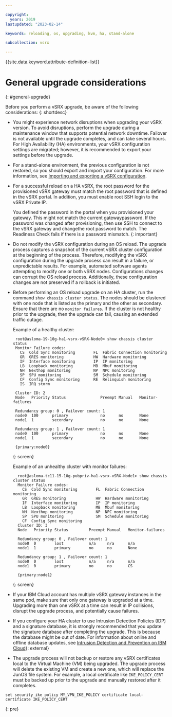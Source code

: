 ```yaml
---

copyright:
  years: 2019
lastupdated: "2023-02-14"

keywords: reloading, os, upgrading, kvm, ha, stand-alone

subcollection: vsrx

---
```


{{site.data.keyword.attribute-definition-list}}

# General upgrade considerations
{: #general-upgrade}

Before you perform a vSRX upgrade, be aware of the following considerations:
{: shortdesc}

* You might experience network disruptions when upgrading your vSRX version. To avoid disruptions, perform the upgrade during a maintenance window that supports potential network downtime. Failover is not available until the upgrade completes, and can take several hours. For High Availability (HA) environments, your vSRX configuration settings are migrated; however, it is recommended to export your settings before the upgrade.

* For a stand-alone environment, the previous configuration is not restored, so you should export and import your configuration. For more information, see [Importing and exporting a vSRX configuration](/docs/vsrx?topic=vsrx-importing-exporting-vsrx-configuration).

* For a successful reload on a HA vSRX, the root password for the provisioned vSRX gateway must match the root password that is defined in the vSRX portal. In addition, you must enable root SSH login to the vSRX Private IP.

    You defined the password in the portal when you provisioned your gateway. This might not match the current gatewaypassword. If the password was changed after provisioning, then use SSH to connect to the vSRX gateway and changethe root password to match. The Readiness Check fails if there is a password mismatch.
    {: important}

* Do not modify the vSRX configuration during an OS reload. The upgrade process captures a snapshot of the current vSRX cluster configuration at the beginning of the process. Therefore, modifying the vSRX configuration during the upgrade process can result in a failure, or unpredictable results. For example, automated software agents attempting to modify one or both vSRX nodes. Configurations changes can corrupt the OS reload process. Additionally, these configuration changes are not preserved if a rollback is initiated.

* Before performing an OS reload upgrade on an HA cluster, run the command `show chassis cluster status`. The nodes should be clustered with one node that is listed as the primary and the other as secondary. Ensure that there are no `monitor failures`. If the cluster is not healthy prior to the upgrade, then the upgrade can fail, causing an extended traffic outage.

   Example of a healthy cluster:

   ```text
    root@asloma-19-10g-ha1-vsrx-vSRX-Node0> show chassis cluster status
    Monitor Failure codes:
      CS  Cold Sync monitoring        FL  Fabric Connection monitoring
      GR  GRES monitoring             HW  Hardware monitoring
      IF  Interface monitoring        IP  IP monitoring
      LB  Loopback monitoring         MB  Mbuf monitoring
      NH  Nexthop monitoring          NP  NPC monitoring              
      SP  SPU monitoring              SM  Schedule monitoring
      CF  Config Sync monitoring      RE  Relinquish monitoring
      IS  IRQ storm

    Cluster ID: 2
    Node   Priority Status               Preempt Manual   Monitor-failures

    Redundancy group: 0 , Failover count: 1
    node0  100      primary              no      no       None           
    node1  1        secondary            no      no       None           

    Redundancy group: 1 , Failover count: 1
    node0  100      primary              no      no       None           
    node1  1        secondary            no      no       None           

    {primary:node0}
   ```
   {: screen}

   Example of an unhealthy cluster with monitor failures:
   
   ```text
     root@asloma-tc11-15-10g-pubpriv-ha1-vsrx-vSRX-Node1> show chassis cluster status
     Monitor Failure codes:
       CS  Cold Sync monitoring        FL  Fabric Connection monitoring
       GR  GRES monitoring             HW  Hardware monitoring
       IF  Interface monitoring        IP  IP monitoring
       LB  Loopback monitoring         MB  Mbuf monitoring
       NH  Nexthop monitoring          NP  NPC monitoring              
       SP  SPU monitoring              SM  Schedule monitoring
       CF  Config Sync monitoring
     Cluster ID: 3
     Node   Priority Status         Preempt Manual   Monitor-failures
   
     Redundancy group: 0 , Failover count: 1
     node0  0        lost           n/a     n/a      n/a            
     node1  1        primary        no      no       None           
   
     Redundancy group: 1 , Failover count: 1
     node0  0        lost           n/a     n/a      n/a            
     node1  0        primary        no      no       CS             
   
     {primary:node1}
   ```
   {: screen}

* If your IBM Cloud account has multiple vSRX gateway instances in the same pod, make sure that only one gateway is upgraded at a time. Upgrading more than one vSRX at a time can result in IP collisions, disrupt the upgrade process, and potentially cause failures.

* If you configure your HA cluster to use Intrusion Detection Policies (IDP) and a signature database, it is strongly recommended that you update the signature database after completing the upgrade. This is because the database might be out of date. For information about online and offline database updates, see [Intrusion Detection and Prevention on IBM Cloud](https://public.dhe.ibm.com/cloud/bluemix/network/vsrx/idp.pdf){: external}

* The upgrade process will not backup or restore any vSRX certificates local to the Virtual Machine (VM) being upgraded. The upgrade process will delete the existing VM and create a new one, which will replace the JunOS file system. For example, a local certificate like `IKE_POLICY_CERT` must be backed up prior to the upgrade and manually restored after it completes.

```
set security ike policy MY_VPN_IKE_POLICY certificate local-certificate IKE_POLICY_CERT
```
{: pre}
